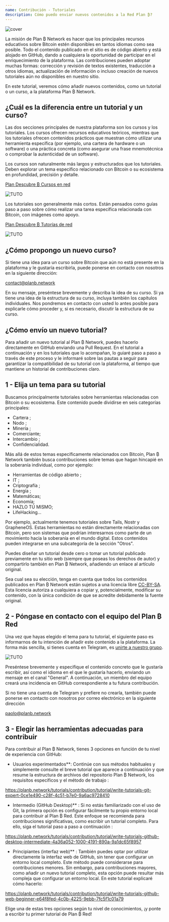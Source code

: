 ```yaml
---
name: Contribución - Tutoriales
description: Cómo puedo enviar nuevos contenidos a la Red Plan ₿?
---
```

![cover](assets/cover.webp)

La misión de Plan ₿ Network es hacer que los principales recursos educativos sobre Bitcoin estén disponibles en tantos idiomas como sea posible. Todo el contenido publicado en el sitio es de código abierto y está alojado en GitHub, dando a cualquiera la oportunidad de participar en el enriquecimiento de la plataforma. Las contribuciones pueden adoptar muchas formas: corrección y revisión de textos existentes, traducción a otros idiomas, actualización de información o incluso creación de nuevos tutoriales aún no disponibles en nuestro sitio.

En este tutorial, veremos cómo añadir nuevos contenidos, como un tutorial o un curso, a la plataforma Plan ₿ Network.

## ¿Cuál es la diferencia entre un tutorial y un curso?

Las dos secciones principales de nuestra plataforma son los cursos y los tutoriales. Los cursos ofrecen recursos educativos teóricos, mientras que los tutoriales ofrecen contenidos prácticos que muestran cómo utilizar una herramienta específica (por ejemplo, una cartera de hardware o un software) o una práctica concreta (como asegurar una frase mnemotécnica o comprobar la autenticidad de un software).

Los cursos son naturalmente más largos y estructurados que los tutoriales. Deben explorar un tema específico relacionado con Bitcoin o su ecosistema en profundidad, precisión y detalle.

[Plan Descubre ₿ Cursos en red](https://planb.network/courses)

![TUTO](assets/fr/37.webp)

Los tutoriales son generalmente más cortos. Están pensados como guías paso a paso sobre cómo realizar una tarea específica relacionada con Bitcoin, con imágenes como apoyo.

[Plan Descubre ₿ Tutorías de red](https://planb.network/tutorials)

![TUTO](assets/fr/38.webp)

## ¿Cómo propongo un nuevo curso?

Si tiene una idea para un curso sobre Bitcoin que aún no está presente en la plataforma y le gustaría escribirla, puede ponerse en contacto con nosotros en la siguiente dirección:

contact@planb.network

En su mensaje, preséntese brevemente y describa la idea de su curso. Si ya tiene una idea de la estructura de su curso, incluya también los capítulos individuales. Nos pondremos en contacto con usted lo antes posible para explicarle cómo proceder y, si es necesario, discutir la estructura de su curso.

## ¿Cómo envío un nuevo tutorial?

Para añadir un nuevo tutorial al Plan ₿ Network, puedes hacerlo directamente en GitHub enviando una Pull Request. En el tutorial a continuación y en los tutoriales que lo acompañan, lo guiaré paso a paso a través de este proceso y le informaré sobre las pautas a seguir para garantizar la compatibilidad de su tutorial con la plataforma, al tiempo que mantiene un historial de contribuciones claro.

## 1 - Elija un tema para su tutorial

Buscamos principalmente tutoriales sobre herramientas relacionadas con Bitcoin o su ecosistema. Este contenido puede dividirse en seis categorías principales:


- Cartera ;
- Nodo ;
- Minería ;
- Comerciante;
- Intercambio ;
- Confidencialidad.

Más allá de estos temas específicamente relacionados con Bitcoin, Plan ₿ Network también busca contribuciones sobre temas que hagan hincapié en la soberanía individual, como por ejemplo:


- Herramientas de código abierto ;
- IT ;
- Criptografía ;
- Energía ;
- Matemáticas;
- Economía;
- HAZLO TÚ MISMO;
- LifeHacking...

Por ejemplo, actualmente tenemos tutoriales sobre Tails, Nostr y GrapheneOS. Estas herramientas no están directamente relacionadas con Bitcoin, pero son sistemas que podrían interesarnos como parte de un movimiento hacia la soberanía en el mundo digital. Estos contenidos pueden integrarse en una subcategoría de la sección "Otros".

Puedes diseñar un tutorial desde cero o tomar un tutorial publicado previamente en tu sitio web (siempre que poseas los derechos de autor) y compartirlo también en Plan ₿ Network, añadiendo un enlace al artículo original.

Sea cual sea su elección, tenga en cuenta que todos los contenidos publicados en Plan ₿ Network están sujetos a una licencia libre [CC-BY-SA](https://creativecommons.org/licenses/by-sa/4.0/). Esta licencia autoriza a cualquiera a copiar y, potencialmente, modificar su contenido, con la única condición de que se acredite debidamente la fuente original.

## 2 - Póngase en contacto con el equipo del Plan ₿ Red

Una vez que hayas elegido el tema para tu tutorial, el siguiente paso es informarnos de tu intención de añadir este contenido a la plataforma. La forma más sencilla, si tienes cuenta en Telegram, es [unirte a nuestro grupo](https://t.me/PlanBNetwork_ContentBuilder).

![TUTO](assets/fr/39.webp)

Preséntese brevemente y especifique el contenido concreto que le gustaría escribir, así como el idioma en el que le gustaría hacerlo, enviando un mensaje en el canal "General". A continuación, un miembro del equipo creará una incidencia en GitHub correspondiente a tu futura contribución.

Si no tiene una cuenta de Telegram y prefiere no crearla, también puede ponerse en contacto con nosotros por correo electrónico en la siguiente dirección

paolo@planb.network

## 3 - Elegir las herramientas adecuadas para contribuir

Para contribuir al Plan ₿ Network, tienes 3 opciones en función de tu nivel de experiencia con GitHub:


- Usuarios experimentados**: Continúe con sus métodos habituales y simplemente consulte el breve tutorial que aparece a continuación y que resume la estructura de archivos del repositorio Plan ₿ Network, los requisitos específicos y el método de trabajo :

https://planb.network/tutorials/contribution/tutorial/write-tutorials-git-expert-0ce1e490-c28f-4c51-b7e0-9a6ac9728410

- Intermedio (GitHub Desktop)** : Si no estás familiarizado con el uso de Git, la primera opción es configurar fácilmente tu propio entorno local para contribuir al Plan ₿ Red. Este enfoque se recomienda para contribuciones significativas, como escribir un tutorial completo. Para ello, siga el tutorial paso a paso a continuación :

https://planb.network/tutorials/contribution/tutorial/write-tutorials-github-desktop-intermediate-4a36a052-1000-4191-890a-9a1dc65f8957

- Principiantes (interfaz web)** : También puedes optar por utilizar directamente la interfaz web de GitHub, sin tener que configurar un entorno local completo. Este método puede considerarse para contribuciones menores. Sin embargo, para contribuciones mayores, como añadir un nuevo tutorial completo, esta opción puede resultar más compleja que configurar un entorno local. En este tutorial explicaré cómo hacerlo:

https://planb.network/tutorials/contribution/tutorial/write-tutorials-github-web-beginner-e64f8fed-4c0b-4225-9ebb-7fc5f1c01a79

Elige una de estas tres opciones según tu nivel de conocimientos, ¡y ponte a escribir tu primer tutorial de Plan ₿ Red!